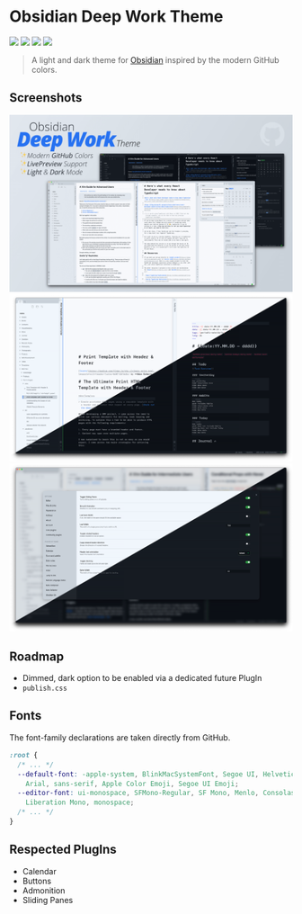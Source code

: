 # Obsidian Deep Work Theme
![](https://img.shields.io/github/stars/nikbrunner/obsidian-deep-work-theme)
![](https://img.shields.io/github/forks/nikbrunner/obsidian-deep-work-theme)
![](https://img.shields.io/github/issues/nikbrunner/obsidian-deep-work-theme)
![](https://img.shields.io/github/license/nikbrunner/obsidian-deep-work-theme)

> A light and dark theme for [Obsidian](https://obsidian.md) inspired by the modern GitHub colors.

## Screenshots
![](screenshot.png)
![](images/editor_dual.png)
![](images/settings_dual.png)

## Roadmap
- Dimmed, dark option to be enabled via a dedicated future PlugIn
- `publish.css`

## Fonts
The font-family declarations are taken directly from GitHub.

```css
:root {
  /* ... */
  --default-font: -apple-system, BlinkMacSystemFont, Segoe UI, Helvetica,
    Arial, sans-serif, Apple Color Emoji, Segoe UI Emoji;
  --editor-font: ui-monospace, SFMono-Regular, SF Mono, Menlo, Consolas,
    Liberation Mono, monospace;
  /* ... */
}
```

## Respected PlugIns
- Calendar
- Buttons
- Admonition
- Sliding Panes
